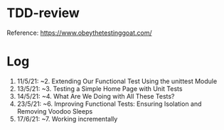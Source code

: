 # TDD-review

Reference: https://www.obeythetestinggoat.com/

# Log
1. 11/5/21: ~2. Extending Our Functional Test Using the unittest Module
2. 13/5/21: ~3. Testing a Simple Home Page with Unit Tests
3. 14/5/21: ~4. What Are We Doing with All These Tests?
4. 23/5/21: ~6. Improving Functional Tests: Ensuring Isolation and Removing Voodoo Sleeps
5. 17/6/21: ~7. Working incrementally


